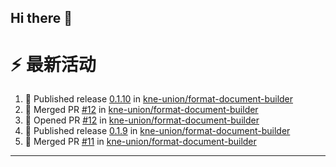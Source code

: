 ## Hi there 👋

<!--

**Here are some ideas to get you started:**

🙋‍♀️ A short introduction - what is your organization all about?
🌈 Contribution guidelines - how can the community get involved?
👩‍💻 Useful resources - where can the community find your docs? Is there anything else the community should know?
🍿 Fun facts - what does your team eat for breakfast?
🧙 Remember, you can do mighty things with the power of [Markdown](https://docs.github.com/github/writing-on-github/getting-started-with-writing-and-formatting-on-github/basic-writing-and-formatting-syntax)
-->


# ⚡ 最新活动

<!--START_SECTION:activity-->
1. 🚀 Published release [0.1.10](https://github.com/kne-union/format-document-builder/releases/tag/0.1.10) in [kne-union/format-document-builder](https://github.com/kne-union/format-document-builder)
2. 🎉 Merged PR [#12](https://github.com/kne-union/format-document-builder/pull/12) in [kne-union/format-document-builder](https://github.com/kne-union/format-document-builder)
3. 💪 Opened PR [#12](https://github.com/kne-union/format-document-builder/pull/12) in [kne-union/format-document-builder](https://github.com/kne-union/format-document-builder)
4. 🚀 Published release [0.1.9](https://github.com/kne-union/format-document-builder/releases/tag/0.1.9) in [kne-union/format-document-builder](https://github.com/kne-union/format-document-builder)
5. 🎉 Merged PR [#11](https://github.com/kne-union/format-document-builder/pull/11) in [kne-union/format-document-builder](https://github.com/kne-union/format-document-builder)
<!--END_SECTION:activity-->

---
